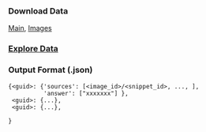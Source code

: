 ### Download Data
[Main](http://tiger.lti.cs.cmu.edu/yingshac/WebQA_data_first_release/WebQA_data_first_release.7z), [Images](http://tiger.lti.cs.cmu.edu/yingshac/WebQA_data_first_release/WebQA_imgs_base64.7z)

### [Explore Data](https://github.com/WebQnA/WebQA/blob/main/demo/Take_a_look_WebQA.ipynb)

### Output Format (.json)
```
{<guid>: {'sources': [<image_id>/<snippet_id>, ..., ],
          'answer': ["xxxxxxx"] },
 <guid>: {...},
 <guid>: {...},

}
```
